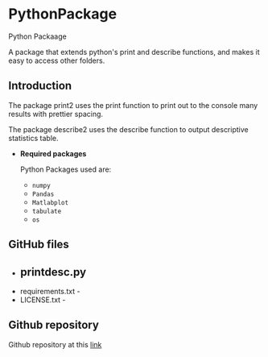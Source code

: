 # PythonPackage
Python Packaage

A package that extends python's print and describe functions, and makes it 
easy to access other folders.

## Introduction
The package print2 uses the print function to print out to the console many results with prettier spacing.

The package describe2 uses the describe function to output descriptive statistics table. 


* **Required packages**  
  
  Python Packages used are: 
  
    - `numpy`
    - `Pandas`
    - `Matlabplot`
    - `tabulate`
    - `os`
 
 

## GitHub files
 * printdesc.py
      - 
* requirements.txt
      - 
* LICENSE.txt
      - 
    
## Github repository 
Github repository at this [link](https://github.com/jocoder22/PythonPackage)


   